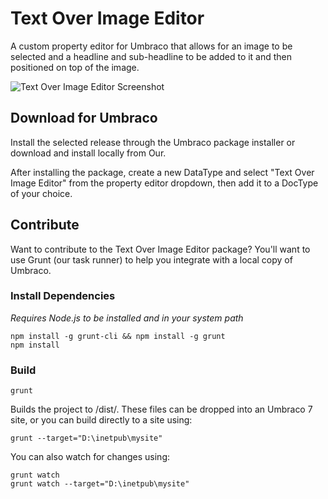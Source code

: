 # Text Over Image Editor

A custom property editor for Umbraco that allows for an image to be selected and a headline and sub-headline to be added to it and then positioned on top of the image.

![Text Over Image Editor Screenshot](https://drive.google.com/file/d/0B8oHMRu5dbWzYkNnZU12RDk5U00/view?usp=sharing)

## Download for Umbraco

Install the selected release through the Umbraco package installer or download and install locally from Our.

After installing the package, create a new DataType and select "Text Over Image Editor" from the property editor dropdown, then add it to a DocType of your choice.

## Contribute

Want to contribute to the Text Over Image Editor package? You'll want to use Grunt (our task runner) to help you integrate with a local copy of Umbraco.

### Install Dependencies
*Requires Node.js to be installed and in your system path*

    npm install -g grunt-cli && npm install -g grunt
    npm install

### Build

    grunt

Builds the project to /dist/. These files can be dropped into an Umbraco 7 site, or you can build directly to a site using:

    grunt --target="D:\inetpub\mysite"

You can also watch for changes using:

    grunt watch
    grunt watch --target="D:\inetpub\mysite"
